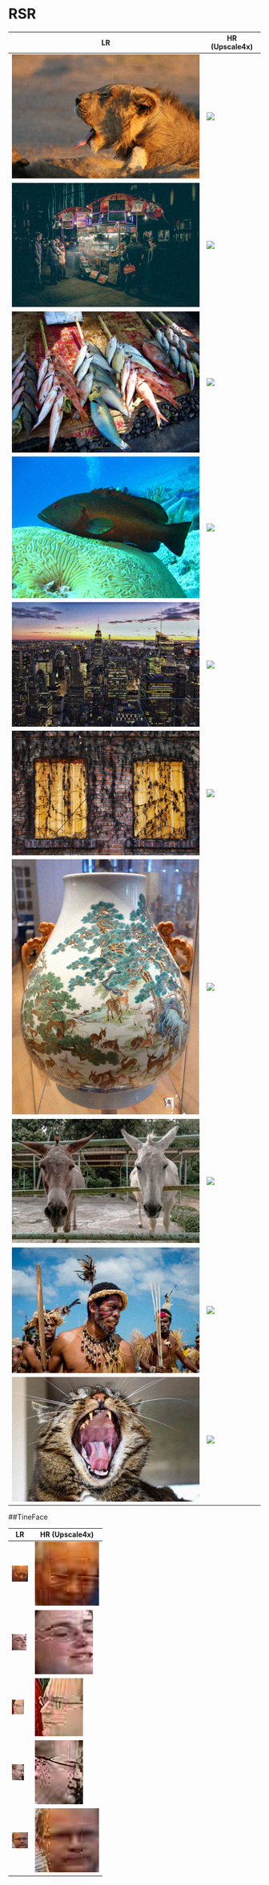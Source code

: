 # RSR

| LR | HR (Upscale4x) |
| ------------- | ------------- |
|<img src="./LWDIV2K/0901.png"> |<img src="./HRDIV2K/0901.png"> |
|<img src="./LWDIV2K/0902.png"> | <img src="./HRDIV2K/0902.png"> |
|<img src="./LWDIV2K/0903.png"> | <img src="./HRDIV2K/0903.png"> |
|<img src="./LWDIV2K/0904.png"> | <img src="./HRDIV2K/0904.png"> |
|<img src="./LWDIV2K/0905.png"> | <img src="./HRDIV2K/0905.png"> |
|<img src="./LWDIV2K/0906.png"> | <img src="./HRDIV2K/0906.png"> |
|<img src="./LWDIV2K/0907.png"> | <img src="./HRDIV2K/0907.png"> |
|<img src="./LWDIV2K/0908.png"> | <img src="./HRDIV2K/0908.png"> |
|<img src="./LWDIV2K/0909.png"> | <img src="./HRDIV2K/0909.png"> |
|<img src="./LWDIV2K/0910.png"> | <img src="./HRDIV2K/0910.png"> |

##TineFace

| LR | HR (Upscale4x) |
| ------------- | ------------- |
|<img src="./TinyFaceReal/9_27.jpg"> |<img src="./TinyFaceSR/9_27.png"> |
|<img src="./TinyFaceReal/5_22.jpg"> |<img src="./TinyFaceSR/5_22.png"> |
|<img src="./TinyFaceReal/1_93.jpg"> |<img src="./TinyFaceSR/1_93.png"> |
|<img src="./TinyFaceReal/1_64.jpg"> |<img src="./TinyFaceSR/1_64.png"> |
|<img src="./TinyFaceReal/1_189.jpg"> |<img src="./TinyFaceSR/1_189.png"> |


